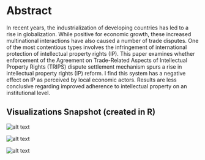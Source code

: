 # Abstract

In recent years, the industrialization of developing countries has led to a rise in globalization.
While positive for economic growth, these increased multinational interactions have also
caused a number of trade disputes. One of the most contentious types involves the
infringement of international protection of intellectual property rights (IP). This paper
examines whether enforcement of the Agreement on Trade-Related Aspects of Intellectual
Property Rights (TRIPS) dispute settlement mechanism spurs a rise in intellectual property
rights (IP) reform. I find this system has a negative effect on IP as perceived by
local economic actors. Results are less conclusive regarding improved adherence to intellectual property on an institutional level. 

## Visualizations Snapshot (created in R) 
![alt text](https://github.com/amawest/undergrad-thesis-R/blob/master/Visualizations/Normal_Dist_Check_1.png?raw=true)

![alt text](https://github.com/amawest/undergrad-thesis-R/blob/master/Visualizations/world-map-geospatial.png?raw=true)

![alt text](https://github.com/amawest/undergrad-thesis-R/blob/master/Visualizations/China-vars-over-time.png?raw=true)
